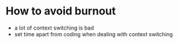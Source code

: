 # How to avoid burnout


- a lot of context switching is bad
- set time apart from coding when dealing with context switching
